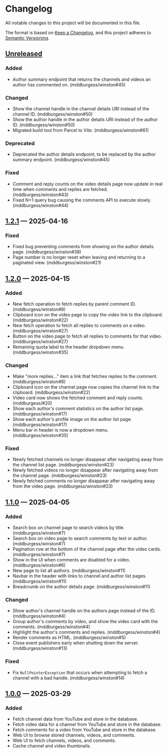 # Changelog

All notable changes to this project will be documented in this file.

The format is based on [Keep a Changelog](https://keepachangelog.com/en/1.1.0/),
and this project adheres to [Semantic Versioning](https://semver.org/spec/v2.0.0.html).

## [Unreleased]

### Added

- Author summary endpoint that returns the channels and videos an author has commented on. (mddburgess/winston#45)

### Changed

- Show the channel handle in the channel details URI instead of the channel ID. (mddburgess/winston#50)
- Show the author handle in the author details URI instead of the author ID. (mddburgess/winston#50)
- Migrated build tool from Parcel to Vite. (mddburgess/winston#61)

### Deprecated

- Deprecated the author details endpoint, to be replaced by the author summary endpoint. (mddburgess/winston#45)

### Fixed

- Comment and reply counts on the video details page now update in real time when comments and replies are fetched.
  (mddburgess/winston#43)
- Fixed N+1 query bug causing the comments API to execute slowly. (mddburgess/winston#44)

## [1.2.1] — 2025-04-16

### Fixed

- Fixed bug preventing comments from showing on the author details page. (mddburgess/winston#38)
- Page number is no longer reset when leaving and returning to a paginated view. (mddburgess/winston#21)

## [1.2.0] — 2025-04-15

### Added

- New fetch operation to fetch replies by parent comment ID. (mddburgess/winston#8)
- Clipboard icon on the video page to copy the video link to the clipboard. (mddburgess/winston#22)
- New fetch operation to fetch all replies to comments on a video. (mddburgess/winston#27)
- Button on the video page to fetch all replies to comments for that video. (mddburgess/winston#27)
- Remaining quota label to the header dropdown menu. (mddburgess/winston#35)

### Changed

- Make "more replies..." item a link that fetches replies to the comment. (mddburgess/winston#8)
- Clipboard icon on the channel page now copies the channel link to the clipboard. (mddburgess/winston#22)
- Video card now shows the fetched comment and reply counts. (mddburgess/#20)
- Show each author's comment statistics on the author list page. (mddburgess/winston#17)
- Show each author's profile image on the author list page. (mddburgess/winston#17)
- Menu bar in header is now a dropdown menu. (mddburgess/winston#35)

### Fixed

- Newly fetched channels no longer disappear after navigating away from the channel list page. (mddburgess/winston#23)
- Newly fetched videos no longer disappear after navigating away from the channel page. (mddburgess/winston#23)
- Newly fetched comments no longer disappear after navigating away from the video page. (mddburgess/winston#23)

## [1.1.0] — 2025-04-05

### Added

- Search box on channel page to search videos by title. (mddburgess/winston#7)
- Search box on video page to search comments by text or author. (mddburgess/winston#7)
- Pagination row at the bottom of the channel page after the video cards. (mddburgess/winston#7)
- Show in the UI when comments are disabled for a video. (mddburgess/winston#6)
- New page to list all authors. (mddburgess/winston#11)
- Navbar in the header with links to channel and author list pages. (mddburgess/winston#11)
- Breadcrumb on the author details page. (mddburgess/winston#11)

### Changed

- Show author's channel handle on the authors page instead of the ID. (mddburgess/winston#4)
- Group author's comments by video, and show the video card with the comments. (mddburgess/winston#4)
- Highlight the author's comments and replies. (mddburgess/winston#4)
- Render comments as HTML. (mddburgess/winston#5)
- Close event publishers early when shutting down the server. (mddburgess/winston#13)

### Fixed

- Fix `NullPointerException` that occurs when attempting to fetch a channel with a bad handle. (mddburgess/winston#14)

## [1.0.0] — 2025-03-29

### Added

- Fetch channel data from YouTube and store in the database.
- Fetch video data for a channel from YouTube and store in the database.
- Fetch comments for a video from YouTube and store in the database.
- Web UI to browse stored channels, videos, and comments.
- Web UI to fetch channels, videos, and comments.
- Cache channel and video thumbnails.

[Unreleased]: https://github.com/mddburgess/winson/compare/v1.2.1...HEAD
[1.2.1]: https://github.com/mddburgess/winston/compare/v1.2.0...v1.2.1
[1.2.0]: https://github.com/mddburgess/winston/compare/v1.1.0...v1.2.0
[1.1.0]: https://github.com/mddburgess/winston/compare/v1.0.0...v1.1.0
[1.0.0]: https://github.com/mddburgess/winston/releases/tag/v1.0.0
